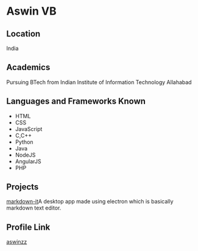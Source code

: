 # Aswin VB
 
 ## Location
 
 India
 
 ## Academics
 
 Pursuing BTech from Indian Institute of Information Technology Allahabad

 ## Languages and Frameworks Known
 
 - HTML
 - CSS
 - JavaScript
 - C,C++
 - Python
 - Java
 - NodeJS
 - AngularJS
 - PHP
 
 ## Projects
 [markdown-it](https://github.com/aswinzz/markdown-it)A desktop app made using electron which is basically markdown text editor.
 
 ## Profile Link
 
 [aswinzz](https://github.com/aswinzz)
